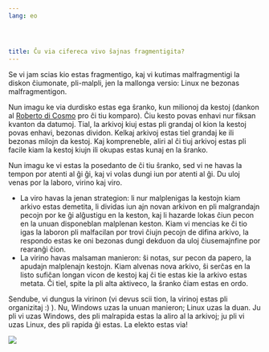 ```yaml
---
lang: eo




title: Ĉu via cifereca vivo ŝajnas fragmentigita?
---
```


Se vi jam scias kio estas fragmentigo, kaj vi kutimas malfragmentigi la diskon ĉiumonate, pli-malpli, jen la mallonga versio: Linux ne bezonas malfragmentigon.

Nun imagu ke via durdisko estas ega ŝranko, kun milionoj da kestoj (dankon al <a href="http://www.pps.jussieu.fr/~dicosmo/">Roberto di Cosmo</a> pro ĉi tiu komparo). Ĉiu kesto povas enhavi nur fiksan kvanton da datumoj. Tial, la arkivoj kiuj estas pli grandaj ol kion la kestoj povas enhavi, bezonas dividon. Kelkaj arkivoj estas tiel grandaj ke ili bezonas milojn da kestoj. Kaj kompreneble, aliri al ĉi tiuj arkivoj estas pli facile kiam la kestoj kiujn ili okupas estas kunaj en la ŝranko.

Nun imagu ke vi estas la posedanto de ĉi tiu ŝranko, sed vi ne havas la tempon por atenti al ĝi ĝi, kaj vi volas dungi iun por atenti al ĝi. Du uloj venas por la laboro, virino kaj viro.

<ul>

<li>La viro havas la jenan strategion: li nur malplenigas la kestojn kiam arkivo estas demetita, li dividas iun ajn novan arkivon en pli malgrandajn pecojn por ke ĝi alĝustigu en la keston, kaj li hazarde lokas ĉiun pecon en la unuan disponeblan malplenan keston. Kiam vi mencias ke ĉi tio igas la laboron pli malfacilan por trovi ĉiujn pecojn de difina arkivo, la respondo estas ke oni bezonas dungi dekduon da uloj ĉiusemajnfine por rearanĝi ĉion.</li>

<li>La virino havas malsaman manieron: ŝi notas, sur pecon da papero, la apudajn malplenajn kestojn. Kiam alvenas nova arkivo, ŝi serĉas en la listo sufiĉan longan vicon de kestoj kaj ĉi tie estas kie la arkivo estas metata. Ĉi tiel, spite la pli alta aktiveco, la ŝranko ĉiam estas en ordo.</li>

</ul>

Sendube, vi dungus la virinon (vi devus scii tion, la virinoj estas pli organizitaj :) ). Nu, Windows uzas la unuan manieron; Linux uzas la duan. Ju pli vi uzas Windows, des pli malrapida estas la aliro al la arkivoj; ju pli vi uzas Linux, des pli rapida ĝi estas. La elekto estas via!

<img src="Images/defragment.png" />




